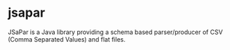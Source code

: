 # jsapar
JSaPar is a Java library providing a schema based parser/producer of CSV (Comma Separated Values) and flat files.
